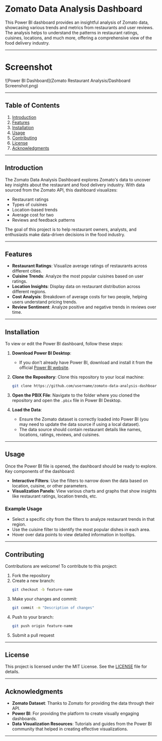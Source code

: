 # **Zomato Data Analysis Dashboard**

This Power BI dashboard provides an insightful analysis of Zomato data, showcasing various trends and metrics from restaurants and user reviews. The analysis helps to understand the patterns in restaurant ratings, cuisines, locations, and much more, offering a comprehensive view of the food delivery industry.

---

# **Screenshot** 
![Power BI Dashboard](Zomato Restaurant Analysis/Dashboard Screenshot.png)


---

## **Table of Contents**
1. [Introduction](#introduction)  
2. [Features](#features)  
3. [Installation](#installation)  
4. [Usage](#usage)  
5. [Contributing](#contributing)  
6. [License](#license)  
7. [Acknowledgments](#acknowledgments)

---

## **Introduction**
The Zomato Data Analysis Dashboard explores Zomato's data to uncover key insights about the restaurant and food delivery industry. With data sourced from the Zomato API, this dashboard visualizes:
- Restaurant ratings
- Types of cuisines
- Location-based trends
- Average cost for two
- Reviews and feedback patterns

The goal of this project is to help restaurant owners, analysts, and enthusiasts make data-driven decisions in the food industry.

---

## **Features**
- **Restaurant Ratings**: Visualize average ratings of restaurants across different cities.
- **Cuisine Trends**: Analyze the most popular cuisines based on user ratings.
- **Location Insights**: Display data on restaurant distribution across different regions.
- **Cost Analysis**: Breakdown of average costs for two people, helping users understand pricing trends.
- **Review Sentiment**: Analyze positive and negative trends in reviews over time.

---

## **Installation**
To view or edit the Power BI dashboard, follow these steps:

1. **Download Power BI Desktop**:
   - If you don't already have Power BI, download and install it from the official [Power BI website](https://powerbi.microsoft.com/desktop/).

2. **Clone the Repository**:
   Clone this repository to your local machine:
   ```bash
   git clone https://github.com/username/zomato-data-analysis-dashboard.git
   ```

3. **Open the PBIX File**:
   Navigate to the folder where you cloned the repository and open the `.pbix` file in Power BI Desktop.

4. **Load the Data**:
   - Ensure the Zomato dataset is correctly loaded into Power BI (you may need to update the data source if using a local dataset).
   - The data source should contain restaurant details like names, locations, ratings, reviews, and cuisines.

---

## **Usage**
Once the Power BI file is opened, the dashboard should be ready to explore. Key components of the dashboard:
- **Interactive Filters**: Use the filters to narrow down the data based on location, cuisine, or other parameters.
- **Visualization Panels**: View various charts and graphs that show insights like restaurant ratings, location trends, etc.

### Example Usage
- Select a specific city from the filters to analyze restaurant trends in that region.
- Use the cuisine filter to identify the most popular dishes in each area.
- Hover over data points to view detailed information in tooltips.

---

## **Contributing**
Contributions are welcome! To contribute to this project:
1. Fork the repository
2. Create a new branch:
   ```bash
   git checkout -b feature-name
   ```
3. Make your changes and commit:
   ```bash
   git commit -m "Description of changes"
   ```
4. Push to your branch:
   ```bash
   git push origin feature-name
   ```
5. Submit a pull request

---

## **License**
This project is licensed under the MIT License. See the [LICENSE](LICENSE) file for details.

---

## **Acknowledgments**
- **Zomato Dataset**: Thanks to Zomato for providing the data through their API.
- **Power BI**: For providing the platform to create visually engaging dashboards.
- **Data Visualization Resources**: Tutorials and guides from the Power BI community that helped in creating effective visualizations.

---
